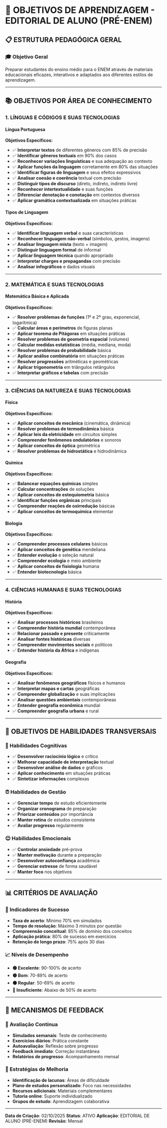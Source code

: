 # 🎯 OBJETIVOS DE APRENDIZAGEM - EDITORIAL DE ALUNO (PRÉ-ENEM)

## 📋 **ESTRUTURA PEDAGÓGICA GERAL**

### **🎓 Objetivo Geral**
Preparar estudantes do ensino médio para o ENEM através de materiais educacionais eficazes, interativos e adaptados aos diferentes estilos de aprendizagem.

---

## 📚 **OBJETIVOS POR ÁREA DE CONHECIMENTO**

### **1. LÍNGUAS E CÓDIGOS E SUAS TECNOLOGIAS**

#### **Língua Portuguesa**
**Objetivos Específicos:**
- ✅ **Interpretar textos** de diferentes gêneros com 85% de precisão
- ✅ **Identificar gêneros textuais** em 90% dos casos
- ✅ **Reconhecer variações linguísticas** e sua adequação ao contexto
- ✅ **Aplicar funções da linguagem** corretamente em 80% das situações
- ✅ **Identificar figuras de linguagem** e seus efeitos expressivos
- ✅ **Analisar coesão e coerência** textual com precisão
- ✅ **Distinguir tipos de discurso** (direto, indireto, indireto livre)
- ✅ **Reconhecer intertextualidade** e suas funções
- ✅ **Diferenciar denotação e conotação** em contextos diversos
- ✅ **Aplicar gramática contextualizada** em situações práticas

#### **Tipos de Linguagem**
**Objetivos Específicos:**
- ✅ **Identificar linguagem verbal** e suas características
- ✅ **Reconhecer linguagem não-verbal** (símbolos, gestos, imagens)
- ✅ **Analisar linguagem mista** (texto + imagem)
- ✅ **Distinguir linguagem formal** de informal
- ✅ **Aplicar linguagem técnica** quando apropriado
- ✅ **Interpretar charges e propagandas** com precisão
- ✅ **Analisar infográficos** e dados visuais

---

### **2. MATEMÁTICA E SUAS TECNOLOGIAS**

#### **Matemática Básica e Aplicada**
**Objetivos Específicos:**
- ✅ **Resolver problemas de funções** (1º e 2º grau, exponencial, logarítmica)
- ✅ **Calcular áreas e perímetros** de figuras planas
- ✅ **Aplicar teorema de Pitágoras** em situações práticas
- ✅ **Resolver problemas de geometria espacial** (volumes)
- ✅ **Calcular medidas estatísticas** (média, mediana, moda)
- ✅ **Resolver problemas de probabilidade** básica
- ✅ **Aplicar análise combinatória** em situações práticas
- ✅ **Resolver progressões** aritméticas e geométricas
- ✅ **Aplicar trigonometria** em triângulos retângulos
- ✅ **Interpretar gráficos e tabelas** com precisão

---

### **3. CIÊNCIAS DA NATUREZA E SUAS TECNOLOGIAS**

#### **Física**
**Objetivos Específicos:**
- ✅ **Aplicar conceitos de mecânica** (cinemática, dinâmica)
- ✅ **Resolver problemas de termodinâmica** básica
- ✅ **Aplicar leis da eletricidade** em circuitos simples
- ✅ **Compreender fenômenos ondulatórios** e sonoros
- ✅ **Aplicar conceitos de óptica** geométrica
- ✅ **Resolver problemas de hidrostática** e hidrodinâmica

#### **Química**
**Objetivos Específicos:**
- ✅ **Balancear equações químicas** simples
- ✅ **Calcular concentrações** de soluções
- ✅ **Aplicar conceitos de estequiometria** básica
- ✅ **Identificar funções orgânicas** principais
- ✅ **Compreender reações de oxirredução** básicas
- ✅ **Aplicar conceitos de termoquímica** elementar

#### **Biologia**
**Objetivos Específicos:**
- ✅ **Compreender processos celulares** básicos
- ✅ **Aplicar conceitos de genética** mendeliana
- ✅ **Entender evolução** e seleção natural
- ✅ **Compreender ecologia** e meio ambiente
- ✅ **Aplicar conceitos de fisiologia** humana
- ✅ **Entender biotecnologia** básica

---

### **4. CIÊNCIAS HUMANAS E SUAS TECNOLOGIAS**

#### **História**
**Objetivos Específicos:**
- ✅ **Analisar processos históricos** brasileiros
- ✅ **Compreender história mundial** contemporânea
- ✅ **Relacionar passado e presente** criticamente
- ✅ **Analisar fontes históricas** diversas
- ✅ **Compreender movimentos sociais** e políticos
- ✅ **Entender história da África** e indígenas

#### **Geografia**
**Objetivos Específicos:**
- ✅ **Analisar fenômenos geográficos** físicos e humanos
- ✅ **Interpretar mapas e cartas** geográficas
- ✅ **Compreender globalização** e suas implicações
- ✅ **Analisar questões ambientais** contemporâneas
- ✅ **Entender geografia econômica** mundial
- ✅ **Compreender geografia urbana** e rural

---

## 🎯 **OBJETIVOS DE HABILIDADES TRANSVERSAIS**

### **🧠 Habilidades Cognitivas**
- ✅ **Desenvolver raciocínio lógico** e crítico
- ✅ **Melhorar capacidade de interpretação** textual
- ✅ **Desenvolver análise de dados** e gráficos
- ✅ **Aplicar conhecimento** em situações práticas
- ✅ **Sintetizar informações** complexas

### **⏰ Habilidades de Gestão**
- ✅ **Gerenciar tempo** de estudo eficientemente
- ✅ **Organizar cronograma** de preparação
- ✅ **Priorizar conteúdos** por importância
- ✅ **Manter rotina** de estudos consistente
- ✅ **Avaliar progresso** regularmente

### **😌 Habilidades Emocionais**
- ✅ **Controlar ansiedade** pré-prova
- ✅ **Manter motivação** durante a preparação
- ✅ **Desenvolver autoconfiança** acadêmica
- ✅ **Gerenciar estresse** de forma saudável
- ✅ **Manter foco** nos objetivos

---

## 📊 **CRITÉRIOS DE AVALIAÇÃO**

### **🎯 Indicadores de Sucesso**
- **Taxa de acerto**: Mínimo 70% em simulados
- **Tempo de resolução**: Máximo 3 minutos por questão
- **Compreensão conceitual**: 85% de domínio dos conceitos
- **Aplicação prática**: 80% de sucesso em exercícios
- **Retenção de longo prazo**: 75% após 30 dias

### **📈 Níveis de Desempenho**
- **🟢 Excelente**: 90-100% de acerto
- **🟡 Bom**: 70-89% de acerto
- **🟠 Regular**: 50-69% de acerto
- **🔴 Insuficiente**: Abaixo de 50% de acerto

---

## 🔄 **MECANISMOS DE FEEDBACK**

### **📝 Avaliação Contínua**
- **Simulados semanais**: Teste de conhecimento
- **Exercícios diários**: Prática constante
- **Autoavaliação**: Reflexão sobre progresso
- **Feedback imediato**: Correção instantânea
- **Relatórios de progresso**: Acompanhamento mensal

### **🎯 Estratégias de Melhoria**
- **Identificação de lacunas**: Áreas de dificuldade
- **Plano de estudos personalizado**: Foco nas necessidades
- **Recursos adicionais**: Materiais complementares
- **Tutoria online**: Suporte individualizado
- **Grupos de estudo**: Aprendizagem colaborativa

---

**Data de Criação**: 02/10/2025
**Status**: ATIVO
**Aplicação**: EDITORIAL DE ALUNO (PRÉ-ENEM)
**Revisão**: Mensal
